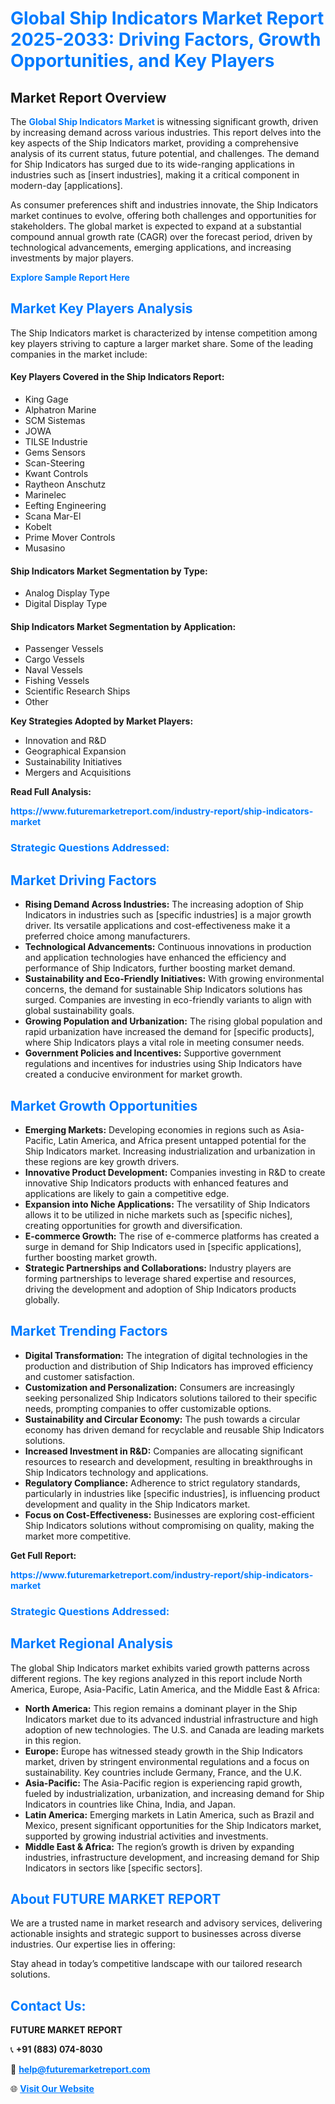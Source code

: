 <h1 style="color: #007BFF;">Global Ship Indicators Market Report 2025-2033: Driving Factors, Growth Opportunities, and Key Players</h1>

<section id="overview">
<h2>Market Report Overview</h2>
<p>The <a href="https://www.futuremarketreport.com/industry-report/ship-indicators-market" style="color: #007BFF; text-decoration: none;"><strong>Global Ship Indicators Market</strong></a> is witnessing significant growth, driven by increasing demand across various industries. This report delves into the key aspects of the Ship Indicators market, providing a comprehensive analysis of its current status, future potential, and challenges. The demand for Ship Indicators has surged due to its wide-ranging applications in industries such as [insert industries], making it a critical component in modern-day [applications].</p>
<p>As consumer preferences shift and industries innovate, the Ship Indicators market continues to evolve, offering both challenges and opportunities for stakeholders. The global market is expected to expand at a substantial compound annual growth rate (CAGR) over the forecast period, driven by technological advancements, emerging applications, and increasing investments by major players.</p>
</section>

<section id="overview">
<p><a href="https://www.futuremarketreport.com/request-sample/reportId=86772" style="color: #007BFF; text-decoration: none;"><strong>Explore Sample Report Here</strong></a></p>
</section>

<section id="key-players">
<h2 style="color: #007BFF;">Market Key Players Analysis</h2>
<p>The Ship Indicators market is characterized by intense competition among key players striving to capture a larger market share. Some of the leading companies in the market include:</p>
<h4>Key Players Covered in the Ship Indicators Report:</h4>
<ul><li>King Gage</li><li>Alphatron Marine</li><li>SCM Sistemas</li><li>JOWA</li><li>TILSE Industrie</li><li>Gems Sensors</li><li>Scan-Steering</li><li>Kwant Controls</li><li>Raytheon Anschutz</li><li>Marinelec</li><li>Eefting Engineering</li><li>Scana Mar-El</li><li>Kobelt</li><li>Prime Mover Controls</li><li>Musasino</li></ul>
<h4>Ship Indicators Market Segmentation by Type:</h4>
<ul><li>Analog Display Type</li><li>Digital Display Type</li></ul>

<h4>Ship Indicators Market Segmentation by Application:</h4>
<ul><li>Passenger Vessels</li><li>Cargo Vessels</li><li>Naval Vessels</li><li>Fishing Vessels</li><li>Scientific Research Ships</li><li>Other</li></ul>
<p><strong>Key Strategies Adopted by Market Players:</strong></p>
<ul>
<li>Innovation and R&D</li>
<li>Geographical Expansion</li>
<li>Sustainability Initiatives</li>
<li>Mergers and Acquisitions</li>
</ul>
</section>

<section>
<p><strong>Read Full Analysis: </strong></p><a href="https://www.futuremarketreport.com/industry-report/ship-indicators-market" style="color: #007BFF; text-decoration: none;"><strong>https://www.futuremarketreport.com/industry-report/ship-indicators-market</strong></a>
<h3 style="color: #007BFF;">Strategic Questions Addressed:</h3>
</section>

<section id="driving-factors">
<h2 style="color: #007BFF;">Market Driving Factors</h2>
<ul>
<li><strong>Rising Demand Across Industries:</strong> The increasing adoption of Ship Indicators in industries such as [specific industries] is a major growth driver. Its versatile applications and cost-effectiveness make it a preferred choice among manufacturers.</li>
<li><strong>Technological Advancements:</strong> Continuous innovations in production and application technologies have enhanced the efficiency and performance of Ship Indicators, further boosting market demand.</li>
<li><strong>Sustainability and Eco-Friendly Initiatives:</strong> With growing environmental concerns, the demand for sustainable Ship Indicators solutions has surged. Companies are investing in eco-friendly variants to align with global sustainability goals.</li>
<li><strong>Growing Population and Urbanization:</strong> The rising global population and rapid urbanization have increased the demand for [specific products], where Ship Indicators plays a vital role in meeting consumer needs.</li>
<li><strong>Government Policies and Incentives:</strong> Supportive government regulations and incentives for industries using Ship Indicators have created a conducive environment for market growth.</li>
</ul>
</section>

<section id="growth-opportunities">
<h2 style="color: #007BFF;">Market Growth Opportunities</h2>
<ul>
<li><strong>Emerging Markets:</strong> Developing economies in regions such as Asia-Pacific, Latin America, and Africa present untapped potential for the Ship Indicators market. Increasing industrialization and urbanization in these regions are key growth drivers.</li>
<li><strong>Innovative Product Development:</strong> Companies investing in R&D to create innovative Ship Indicators products with enhanced features and applications are likely to gain a competitive edge.</li>
<li><strong>Expansion into Niche Applications:</strong> The versatility of Ship Indicators allows it to be utilized in niche markets such as [specific niches], creating opportunities for growth and diversification.</li>
<li><strong>E-commerce Growth:</strong> The rise of e-commerce platforms has created a surge in demand for Ship Indicators used in [specific applications], further boosting market growth.</li>
<li><strong>Strategic Partnerships and Collaborations:</strong> Industry players are forming partnerships to leverage shared expertise and resources, driving the development and adoption of Ship Indicators products globally.</li>
</ul>
</section>

<section id="trending-factors">
<h2 style="color: #007BFF;">Market Trending Factors</h2>
<ul>
<li><strong>Digital Transformation:</strong> The integration of digital technologies in the production and distribution of Ship Indicators has improved efficiency and customer satisfaction.</li>
<li><strong>Customization and Personalization:</strong> Consumers are increasingly seeking personalized Ship Indicators solutions tailored to their specific needs, prompting companies to offer customizable options.</li>
<li><strong>Sustainability and Circular Economy:</strong> The push towards a circular economy has driven demand for recyclable and reusable Ship Indicators solutions.</li>
<li><strong>Increased Investment in R&D:</strong> Companies are allocating significant resources to research and development, resulting in breakthroughs in Ship Indicators technology and applications.</li>
<li><strong>Regulatory Compliance:</strong> Adherence to strict regulatory standards, particularly in industries like [specific industries], is influencing product development and quality in the Ship Indicators market.</li>
<li><strong>Focus on Cost-Effectiveness:</strong> Businesses are exploring cost-efficient Ship Indicators solutions without compromising on quality, making the market more competitive.</li>
</ul>
</section>

<section>
<p><strong>Get Full Report: </strong></p><a href="https://www.futuremarketreport.com/industry-report/ship-indicators-market" style="color: #007BFF; text-decoration: none;"><strong>https://www.futuremarketreport.com/industry-report/ship-indicators-market</strong></a>
<h3 style="color: #007BFF;">Strategic Questions Addressed:</h3>
</section>


<section id="regional-analysis">
<h2 style="color: #007BFF;">Market Regional Analysis</h2>
<p>The global Ship Indicators market exhibits varied growth patterns across different regions. The key regions analyzed in this report include North America, Europe, Asia-Pacific, Latin America, and the Middle East & Africa:</p>
<ul>
<li><strong>North America:</strong> This region remains a dominant player in the Ship Indicators market due to its advanced industrial infrastructure and high adoption of new technologies. The U.S. and Canada are leading markets in this region.</li>
<li><strong>Europe:</strong> Europe has witnessed steady growth in the Ship Indicators market, driven by stringent environmental regulations and a focus on sustainability. Key countries include Germany, France, and the U.K.</li>
<li><strong>Asia-Pacific:</strong> The Asia-Pacific region is experiencing rapid growth, fueled by industrialization, urbanization, and increasing demand for Ship Indicators in countries like China, India, and Japan.</li>
<li><strong>Latin America:</strong> Emerging markets in Latin America, such as Brazil and Mexico, present significant opportunities for the Ship Indicators market, supported by growing industrial activities and investments.</li>
<li><strong>Middle East & Africa:</strong> The region’s growth is driven by expanding industries, infrastructure development, and increasing demand for Ship Indicators in sectors like [specific sectors].</li>
</ul>
</section>

<footer>
<h2 style="color: #007BFF;">About FUTURE MARKET REPORT</h2>
<p>We are a trusted name in market research and advisory services, delivering actionable insights and strategic support to businesses across diverse industries. Our expertise lies in offering:</p>

<p>Stay ahead in today’s competitive landscape with our tailored research solutions.</p>

<h2 style="color: #007BFF;">Contact Us:</h2>
<p><strong>FUTURE MARKET REPORT</strong></p>
<p>📞 <strong>+91 (883) 074-8030</strong></p>
<p>📧 <strong><a href="mailto:help@futuremarketreport.com" style="color: #007BFF;">help@futuremarketreport.com</a></strong></p>
<p>🌐 <strong><a href="https://www.futuremarketreport.com/" style="color: #007BFF;">Visit Our Website</a></strong></p>
</footer>